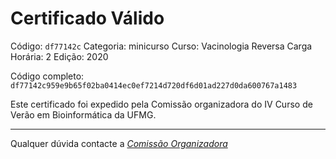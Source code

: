 # Certificado Válido

Código: `df77142c`
Categoria: minicurso
Curso: Vacinologia Reversa
Carga Horária: 2
Edição: 2020


Código completo: `df77142c959e9b65f02ba0414ec0ef7214d720df6d01ad227d0da600767a1483`


Este certificado foi expedido pela Comissão organizadora do IV Curso de Verão em Bioinformática da UFMG.

----

Qualquer dúvida contacte a [_Comissão Organizadora_](<mailto:cursobioinfoufmg@gmail.com$subject=[Certificados]>)

